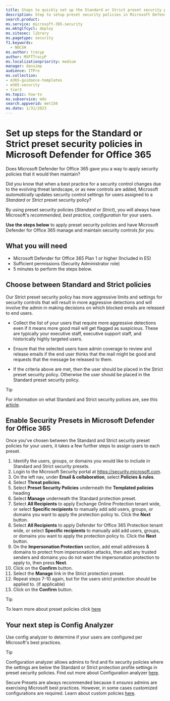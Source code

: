 ```yaml
---
title: Steps to quickly set up the Standard or Strict preset security policies for Microsoft Defender for Office 365
description: Step to setup preset security policies in Microsoft Defender for Office 365 so you have the security recommended by the product. Preset policies set a security profile of either *Standard* or *Strict*. Set these and Microsoft Defender for Office 365 will manage and maintain these security controls for you.
search.product: 
ms.service: microsoft-365-security
ms.mktglfcycl: deploy
ms.sitesec: library
ms.pagetype: security
f1.keywords: 
  - NOCSH
ms.author: tracyp
author: MSFTTracyP
ms.localizationpriority: medium
manager: dansimp
audience: ITPro
ms.collection: 
- m365-guidance-templates
- m365-security
- tier3
ms.topic: how-to
ms.subservice: mdo
search.appverid: met150
ms.date: 1/31/2023
---
```


# Set up steps for the Standard or Strict preset security policies in Microsoft Defender for Office 365

Does Microsoft Defender for Office 365 gave you a way to apply security policies that it would then maintain?

Did you know that when a best practice for a security control changes due to the evolving threat landscape, or as new controls are added, Microsoft *automatically* updates security control settings for users assigned to a *Standard* or *Strict* preset security policy?

By using preset security policies (*Standard* or *Strict*), you will always have Microsoft's *recommended, best practice, configuration* for your users.

**Use the steps below** to apply preset security policies and have Microsoft Defender for Office 365 manage and maintain security controls *for you*.

## What you will need
- Microsoft Defender for Office 365 Plan 1 or higher (Included in E5)
- Sufficient permissions (Security Administrator role)
- 5 minutes to perform the steps below.

## Choose between Standard and Strict policies

Our Strict preset security policy has more aggressive limits and settings for security controls that will result in more aggressive detections and will involve the admin in making decisions on which blocked emails are released to end users.

- Collect the list of your users that require more aggressive detections even if it means more good mail will get flagged as suspicious. These are typically your executive staff, executive support staff, and historically highly targeted users.

- Ensure that the selected users have admin coverage to review and release emails if the end user thinks that the mail might be good and requests that the message be released to them.

- If the criteria above are met, then the user should be placed in the Strict preset security policy. Otherwise the user should be placed in the Standard preset security policy.

> [!TIP]
> For information on what Standard and Strict security polices are, see this [article](../../office-365-security/recommended-settings-for-eop-and-office365.md).

## Enable Security Presets in Microsoft Defender for Office 365

Once you've chosen between the Standard and Strict security preset policies for your users, it takes a few further steps to assign users to each preset.

1. Identify the users, groups, or domains you would like to include in Standard and Strict security presets.
1. Login to the Microsoft Security portal at https://security.microsoft.com.
1. On the left nav, under **Email & collaboration**, select **Policies & rules**.
1. Select **Threat policies**.
1. Select **Preset Security Policies** underneath the **Templated policies** heading
1. Select **Manage** underneath the Standard protection preset.
1. Select **All Recipients** to apply Exchange Online Protection tenant wide, or select **Specific recipients** to manually add add users, groups, or domains you want to apply the protection policy to. Click the **Next** button.
1. Select **All Recipients** to apply Defender for Office 365 Protection tenant wide, or select **Specific recipients** to manually add add users, groups, or domains you want to apply the protection policy to. Click the **Next** button.
1. On the **Impersonation Protection** section, add email addresses & domains to protect from impersonation attacks, then add any trusted senders and domains you do not want the impersonation protection to apply to, then press **Next**.
1. Click on the **Confirm** button.
1. Select the **Manage** link in the Strict protection preset.
1. Repeat steps 7-10 again, but for the users strict protection should be applied to. (if applicable)
1. Click on the **Confirm** button.

> [!TIP]
> To learn more about preset policies click [here](../../office-365-security/preset-security-policies.md)

## Your next step is Config Analyzer

Use config analyzer to determine if your users are configured per Microsoft's best practices.

> [!TIP]
> Configuration analyzer allows admins to find and fix security policies where the settings are below the Standard or Strict protection profile settings in preset security policies. Find out more about Configuration analyzer [here](../../office-365-security/configuration-analyzer-for-security-policies.md).

Secure Presets are always recommended because it *ensures* admins are exercising Microsoft best practices. However, in some cases customized configurations are required. Learn about custom policies [here](../../office-365-security/tenant-wide-setup-for-increased-security.md).

